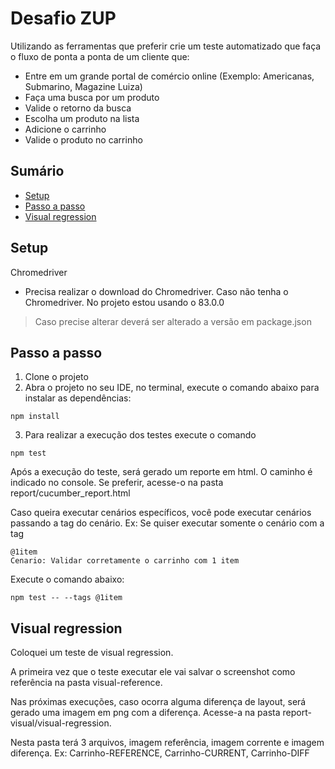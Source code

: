 # Desafio ZUP
Utilizando as ferramentas que preferir crie um teste automatizado que faça o fluxo de ponta
a ponta de um cliente que:
- Entre em um grande portal de comércio online
(Exemplo: Americanas, Submarino, Magazine Luiza)
- Faça uma busca por um produto
- Valide o retorno da busca
- Escolha um produto na lista
- Adicione o carrinho
- Valide o produto no carrinho

## Sumário

* [Setup](#setup)
* [Passo a passo](#passo-a-passo)
* [Visual regression](#visual-regression)

## Setup

Chromedriver

- Precisa realizar o download do Chromedriver. Caso não tenha o Chromedriver. No projeto estou usando o 83.0.0
> Caso precise alterar deverá ser alterado a versão em package.json 
 
## Passo a passo

1. Clone o projeto
2. Abra o projeto no seu IDE, no terminal, execute o comando abaixo para instalar as dependências:
```shell script
npm install
```
3. Para realizar a execução dos testes execute o comando
```shell script
npm test
```
Após a execução do teste, será gerado um reporte em html. O caminho é indicado no console. Se preferir, acesse-o na pasta report/cucumber_report.html

Caso queira executar cenários específicos, você pode executar cenários passando a tag do cenário.
Ex: Se quiser executar somente o cenário com a tag

```gherkin
@1item
Cenario: Validar corretamente o carrinho com 1 item
```
Execute o comando abaixo:
```shell script
npm test -- --tags @1item
``` 
## Visual regression

Coloquei um teste de visual regression.

A primeira vez que o teste executar ele vai salvar o screenshot como referência na pasta visual-reference.

Nas próximas execuções, caso ocorra alguma diferença de layout, será gerado uma imagem em png com a diferença. Acesse-a na pasta report-visual/visual-regression.

Nesta pasta terá 3 arquivos, imagem referência, imagem corrente e imagem diferença. Ex: Carrinho-REFERENCE, Carrinho-CURRENT, Carrinho-DIFF
